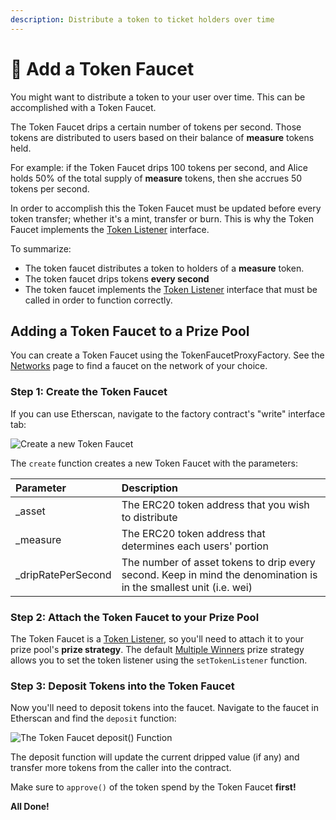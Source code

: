 ```yaml
---
description: Distribute a token to ticket holders over time
---
```


# 🚰 Add a Token Faucet

You might want to distribute a token to your user over time.  This can be accomplished with a Token Faucet.

The Token Faucet drips a certain number of tokens per second.  Those tokens are distributed to users based on their balance of **measure** tokens held.

For example: if the Token Faucet drips 100 tokens per second, and Alice holds 50% of the total supply of **measure** tokens, then she accrues 50 tokens per second.

In order to accomplish this the Token Faucet must be updated before every token transfer; whether it's a mint, transfer or burn.  This is why the Token Faucet implements the [Token Listener]() interface.

To summarize:

* The token faucet distributes a token to holders of a **measure** token.
* The token faucet drips tokens **every second**
* The token faucet implements the [Token Listener]() interface that must be called in order to function correctly.

## Adding a Token Faucet to a Prize Pool

You can create a Token Faucet using the TokenFaucetProxyFactory.  See the [Networks](../resources/networks/) page to find a faucet on the network of your choice.

### Step 1: Create the Token Faucet

If you can use Etherscan, navigate to the factory contract's "write" interface tab:

![Create a new Token Faucet](../.gitbook/assets/screen-shot-2021-03-11-at-2.03.50-pm.png)

The `create` function creates a new Token Faucet with the parameters:

| Parameter | Description |
| :--- | :--- |
| \_asset | The ERC20 token address that you wish to distribute |
| \_measure | The ERC20 token address that determines each users' portion |
| \_dripRatePerSecond | The number of asset tokens to drip every second.  Keep in mind the denomination is in the smallest unit \(i.e. wei\) |

### Step 2: Attach the Token Faucet to your Prize Pool

The Token Faucet is a [Token Listener](), so you'll need to attach it to your prize pool's **prize strategy**.  The default [Multiple Winners](../protocol/prize-strategy/multiple-winners.md) prize strategy allows you to set the token listener using the `setTokenListener` function.

### Step 3: Deposit Tokens into the Token Faucet

Now you'll need to deposit tokens into the faucet.  Navigate to the faucet in Etherscan and find the `deposit` function:

![The Token Faucet deposit\(\) Function](../.gitbook/assets/screen-shot-2021-03-11-at-2.50.55-pm.png)

The deposit function will update the current dripped value \(if any\) and transfer more tokens from the caller into the contract.

Make sure to `approve()` of the token spend by the Token Faucet **first!**

**All Done!**

